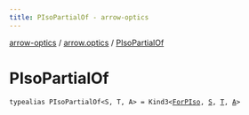 ```yaml
---
title: PIsoPartialOf - arrow-optics
---
```


[arrow-optics](../index.html) / [arrow.optics](index.html) / [PIsoPartialOf](./-p-iso-partial-of.html)

# PIsoPartialOf

`typealias PIsoPartialOf<S, T, A> = Kind3<`[`ForPIso`](-for-p-iso.html)`, `[`S`](-p-iso-partial-of.html#S)`, `[`T`](-p-iso-partial-of.html#T)`, `[`A`](-p-iso-partial-of.html#A)`>`